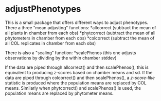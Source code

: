 # adjustPhenotypes

This is a small package that offers different ways to adjust phenotypes.  There a three "mean adjusting" functions:
   *allcorrect (subtract the mean of all plants in chamber from each obs)
   *phytcorrect (subtract the mean of all phytometers in chamber from each obs)
   *colcorrect (subtract the mean of all COL replicates in chamber from each obs)

There is also a "scaling" function:
   *scalePhenos (this one adjusts observations by dividing by the within chamber stddev)


If the data are piped through allcorrect() and then scalePhenos(),
this is equivalent to producing z-scores based on chamber means and
sd.  If the data are piped through colcorrect() and then
scalePhenos(), a *z-score-like* statistic is produced where the
population means are replaced by COL means.  Similarly when
phytcorrect() and scalePhenos() is used, the population means are
replaced by phytometer means.
